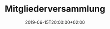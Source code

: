 ---
title: "Mitgliederversammlung"
publishdate: 2017-09-30
date: 2019-06-15T20:00:00+02:00
location: gleis
draft: false
outputs:
- html
- calendar
---